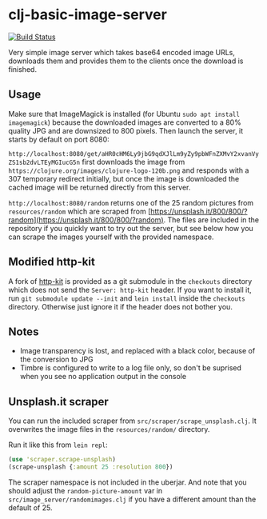 # clj-basic-image-server

[![Build Status](https://travis-ci.org/Gira-X/clj-basic-image-cache-server.svg?branch=master)](https://travis-ci.org/Gira-X/clj-basic-image-cache-server)

Very simple image server which takes base64 encoded image URLs, downloads them and provides them to the clients once the download is finished.

## Usage

Make sure that ImageMagick is installed (for Ubuntu `sudo apt install imagemagick`) because the downloaded images are converted to a 80% quality JPG and are downsized to 800 pixels.
Then launch the server, it starts by default on port 8080:

`http://localhost:8080/get/aHR0cHM6Ly9jbG9qdXJlLm9yZy9pbWFnZXMvY2xvanVyZS1sb2dvLTEyMGIucG5n` first downloads the image from `https://clojure.org/images/clojure-logo-120b.png` and responds with a 307 temporary redirect initially, but once the image is downloaded the cached image will be returned directly from this server.

`http://localhost:8080/random` returns one of the 25 random pictures from `resources/random` which are scraped from [https://unsplash.it/800/800/?random](https://unsplash.it/800/800/?random).
The files are included in the repository if you quickly want to try out the server, but see below how you can scrape the images yourself with the provided namespace.

## Modified http-kit

A fork of [http-kit](https://github.com/http-kit/http-kit) is provided as a git submodule in the `checkouts` directory which does not send the `Server: http-kit` header.
If you want to install it, run `git submodule update --init` and `lein install` inside the `checkouts` directory.
Otherwise just ignore it if the header does not bother you.

## Notes

* Image transparency is lost, and replaced with a black color, because of the conversion to JPG
* Timbre is configured to write to a log file only, so don't be suprised when you see no application output in the console

## Unsplash.it scraper

You can run the included scraper from `src/scraper/scrape_unsplash.clj`.
It overwrites the image files in the `resources/random/` directory.

Run it like this from `lein repl`:

```clojure
(use 'scraper.scrape-unsplash)
(scrape-unsplash {:amount 25 :resolution 800})
```

The scraper namespace is not included in the uberjar.
And note that you should adjust the `random-picture-amount` var in `src/image_server/randomimages.clj` if you have a different amount than the default of 25.
